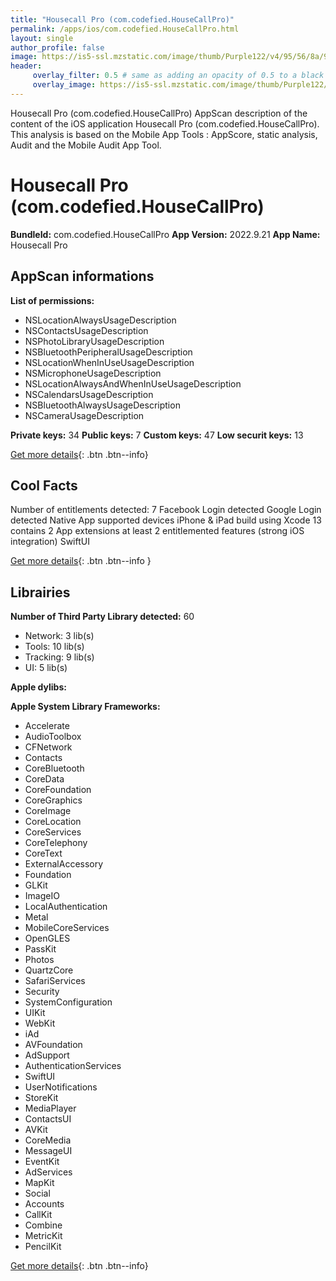 ```yaml
---
title: "Housecall Pro (com.codefied.HouseCallPro)"
permalink: /apps/ios/com.codefied.HouseCallPro.html
layout: single
author_profile: false
image: https://is5-ssl.mzstatic.com/image/thumb/Purple122/v4/95/56/8a/95568a81-1604-b5e8-e97f-37eb0d4ca06a/AppIcon-1x_U007emarketing-0-7-0-sRGB-85-220.png/512x512bb.jpg
header: 
     overlay_filter: 0.5 # same as adding an opacity of 0.5 to a black background
     overlay_image: https://is5-ssl.mzstatic.com/image/thumb/Purple122/v4/95/56/8a/95568a81-1604-b5e8-e97f-37eb0d4ca06a/AppIcon-1x_U007emarketing-0-7-0-sRGB-85-220.png/512x512bb.jpg
---
```

Housecall Pro (com.codefied.HouseCallPro) AppScan description of the content of the iOS application Housecall Pro (com.codefied.HouseCallPro). This analysis is based on the Mobile App Tools : AppScore, static analysis, Audit and the Mobile Audit App Tool.

# Housecall Pro (com.codefied.HouseCallPro)

**BundleId:** com.codefied.HouseCallPro
**App Version:** 2022.9.21
**App Name:** Housecall Pro


## AppScan informations 

**List of permissions:** 
- NSLocationAlwaysUsageDescription
- NSContactsUsageDescription
- NSPhotoLibraryUsageDescription
- NSBluetoothPeripheralUsageDescription
- NSLocationWhenInUseUsageDescription
- NSMicrophoneUsageDescription
- NSLocationAlwaysAndWhenInUseUsageDescription
- NSCalendarsUsageDescription
- NSBluetoothAlwaysUsageDescription
- NSCameraUsageDescription
  
  
**Private keys:** 34
**Public keys:** 7
**Custom keys:** 47
**Low securit keys:** 13
  
[Get more details](/pricing.html){: .btn .btn--info}

## Cool Facts

Number of entitlements detected: 7
Facebook Login detected
Google Login detected
Native App
supported devices iPhone & iPad
build using Xcode 13
contains 2 App extensions
at least 2 entitlemented features (strong iOS integration)
SwiftUI
  
[Get more details](/pricing.html){: .btn .btn--info }

## Librairies 
**Number of Third Party Library detected:** 60
- Network: 3 lib(s)
- Tools: 10 lib(s)
- Tracking: 9 lib(s)
- UI: 5 lib(s)


**Apple dylibs:**


**Apple System Library Frameworks:**
- Accelerate
- AudioToolbox
- CFNetwork
- Contacts
- CoreBluetooth
- CoreData
- CoreFoundation
- CoreGraphics
- CoreImage
- CoreLocation
- CoreServices
- CoreTelephony
- CoreText
- ExternalAccessory
- Foundation
- GLKit
- ImageIO
- LocalAuthentication
- Metal
- MobileCoreServices
- OpenGLES
- PassKit
- Photos
- QuartzCore
- SafariServices
- Security
- SystemConfiguration
- UIKit
- WebKit
- iAd
- AVFoundation
- AdSupport
- AuthenticationServices
- SwiftUI
- UserNotifications
- StoreKit
- MediaPlayer
- ContactsUI
- AVKit
- CoreMedia
- MessageUI
- EventKit
- AdServices
- MapKit
- Social
- Accounts
- CallKit
- Combine
- MetricKit
- PencilKit


  
[Get more details](/pricing.html){: .btn .btn--info}

